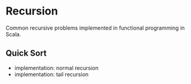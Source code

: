 # Recursion

Common recursive problems implemented in functional programming in Scala.

## Quick Sort

+
  implementation: normal recursion
+
  implementation: tail recursion

## 
